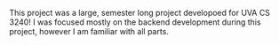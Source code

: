 This project was a large, semester long project developoed for UVA CS 3240! I was focused mostly on the backend development during this project, however I am familiar with all parts. 
